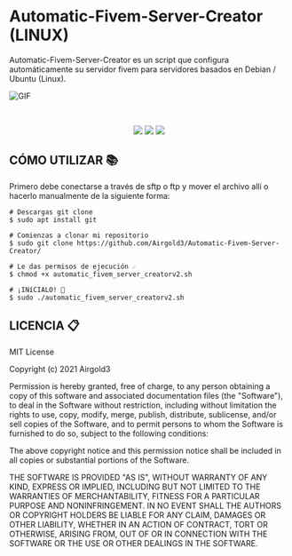 # Automatic-Fivem-Server-Creator (LINUX)
Automatic-Fivem-Server-Creator es un script que configura automáticamente su servidor fivem para servidores basados en Debian / Ubuntu (Linux).
 
 
![GIF](https://user-images.githubusercontent.com/62146446/143092545-65429979-d8d8-4478-bb0e-3b302b015882.gif)

<br>
<div align="center">
  
<img src="https://img.shields.io/badge/OS-Linux-orange?style=for-the-badge&logo=linux"> <img src="https://img.shields.io/badge/Autor-airgold3-blue?logo=github&style=for-the-badge"> <img src="https://img.shields.io/badge/Licencia-MIT-brightgreen?style=for-the-badge&logo="> 
</div>

## CÓMO UTILIZAR 📚
Primero debe conectarse a través de sftp o ftp y mover el archivo allí o hacerlo manualmente de la siguiente forma:
<br>
```
# Descargas git clone
$ sudo apt install git

# Comienzas a clonar mi repositorio
$ sudo git clone https://github.com/Airgold3/Automatic-Fivem-Server-Creator/

# Le das permisos de ejecución ☄️
$ chmod +x automatic_fivem_server_creatorv2.sh

# ¡INíCIALO! 🚀 
$ sudo ./automatic_fivem_server_creatorv2.sh
```

## LICENCIA 📋 
MIT License 

Copyright (c) 2021 Airgold3

Permission is hereby granted, free of charge, to any person obtaining a copy
of this software and associated documentation files (the "Software"), to deal
in the Software without restriction, including without limitation the rights
to use, copy, modify, merge, publish, distribute, sublicense, and/or sell
copies of the Software, and to permit persons to whom the Software is
furnished to do so, subject to the following conditions:

The above copyright notice and this permission notice shall be included in all
copies or substantial portions of the Software.

THE SOFTWARE IS PROVIDED "AS IS", WITHOUT WARRANTY OF ANY KIND, EXPRESS OR
IMPLIED, INCLUDING BUT NOT LIMITED TO THE WARRANTIES OF MERCHANTABILITY,
FITNESS FOR A PARTICULAR PURPOSE AND NONINFRINGEMENT. IN NO EVENT SHALL THE
AUTHORS OR COPYRIGHT HOLDERS BE LIABLE FOR ANY CLAIM, DAMAGES OR OTHER
LIABILITY, WHETHER IN AN ACTION OF CONTRACT, TORT OR OTHERWISE, ARISING FROM,
OUT OF OR IN CONNECTION WITH THE SOFTWARE OR THE USE OR OTHER DEALINGS IN THE
SOFTWARE.
